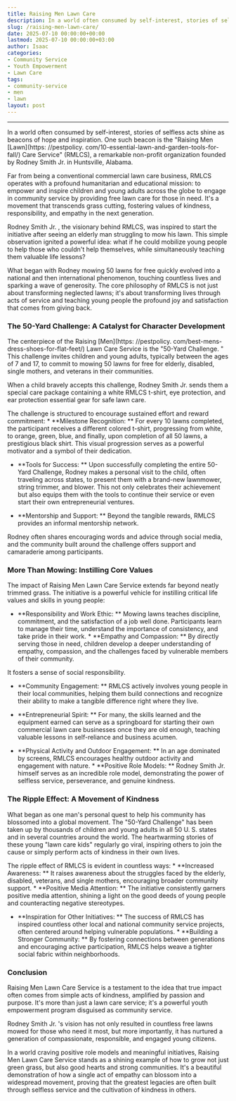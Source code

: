 ```yaml
---
title: Raising Men Lawn Care
description: In a world often consumed by self-interest, stories of selfless acts shine as beacons of hope and inspiration. One such beacon is the "Raising Men Lawn Care...
slug: /raising-men-lawn-care/
date: 2025-07-10 00:00:00+00:00
lastmod: 2025-07-10 00:00:00+03:00
author: Isaac
categories:
- Community Service
- Youth Empowerment
- Lawn Care
tags:
- community-service
- men
- lawn
layout: post
---
```

---

In a world often consumed by self-interest, stories of selfless acts shine as beacons of hope and inspiration. One such beacon is the "Raising Men [Lawn](https: //pestpolicy. com/10-essential-lawn-and-garden-tools-for-fall/) Care Service" (RMLCS), a remarkable non-profit organization founded by Rodney Smith Jr. in Huntsville, Alabama.

Far from being a conventional commercial lawn care business, RMLCS operates with a profound humanitarian and educational mission: to empower and inspire children and young adults across the globe to engage in community service by providing free lawn care for those in need. It's a movement that transcends grass cutting, fostering values of kindness, responsibility, and empathy in the next generation.

Rodney Smith Jr. , the visionary behind RMLCS, was inspired to start the initiative after seeing an elderly man struggling to mow his lawn. This simple observation ignited a powerful idea: what if he could mobilize young people to help those who couldn't help themselves, while simultaneously teaching them valuable life lessons?

What began with Rodney mowing 50 lawns for free quickly evolved into a national and then international phenomenon, touching countless lives and sparking a wave of generosity. The core philosophy of RMLCS is not just about transforming neglected lawns; it's about transforming lives through acts of service and teaching young people the profound joy and satisfaction that comes from giving back.

###  The 50-Yard Challenge: A Catalyst for Character Development

The centerpiece of the Raising [Men](https: //pestpolicy. com/best-mens-dress-shoes-for-flat-feet/) Lawn Care Service is the "50-Yard Challenge. " This challenge invites children and young adults, typically between the ages of 7 and 17, to commit to mowing 50 lawns for free for elderly, disabled, single mothers, and veterans in their communities.

When a child bravely accepts this challenge, Rodney Smith Jr. sends them a special care package containing a white RMLCS t-shirt, eye protection, and ear protection essential gear for safe lawn care.

The challenge is structured to encourage sustained effort and reward commitment: * **Milestone Recognition: ** For every 10 lawns completed, the participant receives a different colored t-shirt, progressing from white, to orange, green, blue, and finally, upon completion of all 50 lawns, a prestigious black shirt. This visual progression serves as a powerful motivator and a symbol of their dedication.

* **Tools for Success: ** Upon successfully completing the entire 50-Yard Challenge, Rodney makes a personal visit to the child, often traveling across states, to present them with a brand-new lawnmower, string trimmer, and blower. This not only celebrates their achievement but also equips them with the tools to continue their service or even start their own entrepreneurial ventures.

* **Mentorship and Support: ** Beyond the tangible rewards, RMLCS provides an informal mentorship network.

Rodney often shares encouraging words and advice through social media, and the community built around the challenge offers support and camaraderie among participants.

###  More Than Mowing: Instilling Core Values

The impact of Raising Men Lawn Care Service extends far beyond neatly trimmed grass. The initiative is a powerful vehicle for instilling critical life values and skills in young people:

* **Responsibility and Work Ethic: ** Mowing lawns teaches discipline, commitment, and the satisfaction of a job well done. Participants learn to manage their time, understand the importance of consistency, and take pride in their work. * **Empathy and Compassion: ** By directly serving those in need, children develop a deeper understanding of empathy, compassion, and the challenges faced by vulnerable members of their community.

It fosters a sense of social responsibility.

* **Community Engagement: ** RMLCS actively involves young people in their local communities, helping them build connections and recognize their ability to make a tangible difference right where they live.

* **Entrepreneurial Spirit: ** For many, the skills learned and the equipment earned can serve as a springboard for starting their own commercial lawn care businesses once they are old enough, teaching valuable lessons in self-reliance and business acumen.

* **Physical Activity and Outdoor Engagement: ** In an age dominated by screens, RMLCS encourages healthy outdoor activity and engagement with nature. * **Positive Role Models: ** Rodney Smith Jr. himself serves as an incredible role model, demonstrating the power of selfless service, perseverance, and genuine kindness.

###  The Ripple Effect: A Movement of Kindness

What began as one man's personal quest to help his community has blossomed into a global movement. The "50-Yard Challenge" has been taken up by thousands of children and young adults in all 50 U. S. states and in several countries around the world. The heartwarming stories of these young "lawn care kids" regularly go viral, inspiring others to join the cause or simply perform acts of kindness in their own lives.

The ripple effect of RMLCS is evident in countless ways: * **Increased Awareness: ** It raises awareness about the struggles faced by the elderly, disabled, veterans, and single mothers, encouraging broader community support. * **Positive Media Attention: ** The initiative consistently garners positive media attention, shining a light on the good deeds of young people and counteracting negative stereotypes.

* **Inspiration for Other Initiatives: ** The success of RMLCS has inspired countless other local and national community service projects, often centered around helping vulnerable populations. * **Building a Stronger Community: ** By fostering connections between generations and encouraging active participation, RMLCS helps weave a tighter social fabric within neighborhoods.

###  Conclusion

Raising Men Lawn Care Service is a testament to the idea that true impact often comes from simple acts of kindness, amplified by passion and purpose. It's more than just a lawn care service; it's a powerful youth empowerment program disguised as community service.

Rodney Smith Jr. 's vision has not only resulted in countless free lawns mowed for those who need it most, but more importantly, it has nurtured a generation of compassionate, responsible, and engaged young citizens.

In a world craving positive role models and meaningful initiatives, Raising Men Lawn Care Service stands as a shining example of how to grow not just green grass, but also good hearts and strong communities. It's a beautiful demonstration of how a single act of empathy can blossom into a widespread movement, proving that the greatest legacies are often built through selfless service and the cultivation of kindness in others.
